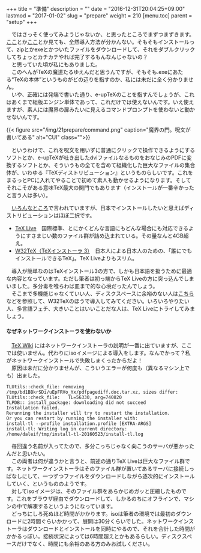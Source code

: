 +++
title = "準備"
description = ""
date = "2016-12-31T20:04:25+09:00"
lastmod = "2017-01-02"
slug = "prepare"
weight = 210
[menu.toc]
    parent = "setup"
+++

&#x3000;ではさっそく使ってみようじゃないか、と思ったところでまずつまずきます。[ここ](https://texwiki.texjp.org/?TeX%E5%85%A5%E6%89%8B%E6%B3%95)とか[ここ](https://ja.wikibooks.org/wiki/TeX/LaTeX%E5%85%A5%E9%96%80)とか見ても、全然導入方法が分かんない。そもそもインストールって、zipとかexeとかついたファイルをダウンロードして、それをダブルクリックしてちょっとカチカチやれば完了するもんなんじゃないの？  
　と思っていた頃が私にもありました。  
　このへんがTeXの魔道たるゆえんだと思うんですが、そもそも.exeにあたる“TeXの本体”というものがどの辺りを指すのか、私には未だに全く分かりません。  
　いや、正確には発端で書いた通り、e-upTeXのことを指すんでしょうが、これはあくまで組版エンジン単体であって、これだけでは使えないんです。いえ使えますが、素人には魔界の扉みたいに見えるコマンドプロンプトを使わないと動かせないんです。

{{< figure src="/img/21prepare/command.png" caption="魔界の門。呪文が書いてある" alt="CUI" class="">}}

　というわけで、これを呪文を用いずに普通にクリックで操作できるようにするソフトとか、e-upTeXが吐き出したdviファイルなるものをおなじみのPDFに変換するソフトとか、そういうもの全てを含めて組織化した巨大なファイルの集合体が、いわゆる『TeXディストリビューション』というものらしいです。これをまるっとPCに入れてやることで初めて素人も動かせるようになります。そしてそれこそがある意味TeX最大の関門でもあります（インストールが一番辛かったと言う人は多い）。

　[いろんなところ](https://texwiki.texjp.org/?Microsoft%20Windows#distribution)で言われていますが、日本でインストールしたいと思えばディストリビューションはほぼ二択です。

- [TeX Live](https://www.tug.org/texlive/)　国際標準、とにかくどんな言語にもどんな場合にも対応できるようにすさまじい数のファイル群が詰め込まれている。その量なんと4GB超え。
- [W32TeX（TeXインストーラ 3）](http://www.math.sci.hokudai.ac.jp/~abenori/soft/abtexinst.html)　日本人による日本人のための、「誰にでもインストールできるTeX」。TeX Liveよりもスリム。

　導入が簡単なのはTeXインストール3の方で、しかも日本語を扱うために最適な内容となっています。ただし筆者は初っ端からTeX Liveの方に突っ込んでしまいました。多分毒を喰らわば皿まで的な心境だったんでしょう。  
　そこまで多機能じゃなくていい人、ディスクスペースに余裕のない人は[こちら](http://did2memo.net/2016/04/24/easy-latex-install-windows-10-2016-04/)などを参照して、W32TeXのほうで導入してみてください。いろいろやりたい人、多言語フェチ、大きいことはいいことだな人は、TeX Liveにトライしてみましょう。

#### なぜネットワークインストーラを使わないか
　[TeX Wiki](https://texwiki.texjp.org/?TeX%20Live%2FWindows) にはネットワークインストーラの説明が一番に出ていますが、ここでは使いません。代わりにisoイメージによる導入をします。なんでかって？私がネットワークインストールで失敗しまくったからだよ！  
　原因は未だに分かりませんが、こういうエラーが何度も（異なるマシン上でも）出ました。

    TLUtils::check_file: removing /tmp/bd1BBkrSDi/uEpFRVo_Yx/pdfpagediff.doc.tar.xz, sizes differ:
    TLUtils::check_file:   TL=56330, arg=740820
    TLPDB:: install_package: downloading did not succeed
    Installation failed.
    Rerunning the installer will try to restart the installation.
    Or you can restart by running the installer with:
    install-tl --profile installation.profile [EXTRA-ARGS]
    install-tl: Writing log in current directory: /home/daleif/tmp/install-tl-20160523/install-tl.log

　毎回違う名前が入ってたので、多分こっちじゃなく向こうのサーバが悪かったんだと思いたい。  
　この両者は何が違うかと言うと、前述の通りTeX Liveは巨大なファイル群です。ネットワークインストーラはそのファイル群が置いてあるサーバに接続しっぱなしにして、一つずつファイルをダウンロードしながら逐次的にインストールしていく、というもののようです。  
　対してisoイメージは、そのファイル群をあらかじめガッと圧縮したものです。これをブラウザ経由でダウンロードして、しかるのちにオフラインで、マシンの中で解凍するというようになっています。  
　どっちにしろ死ぬほど時間がかかります。isoは筆者の環境では最初のダウンロードに2時間ぐらいかかって、展開は30分くらいでした。ネットワークインストーラはダウンロードとインストールを同時にやるので、それを合計した時間がかかるっぽい。接続状況によっては6時間超えとかもあるらしい。ディスクスペースだけでなく、時間にも余裕のある方のみお試しください。
